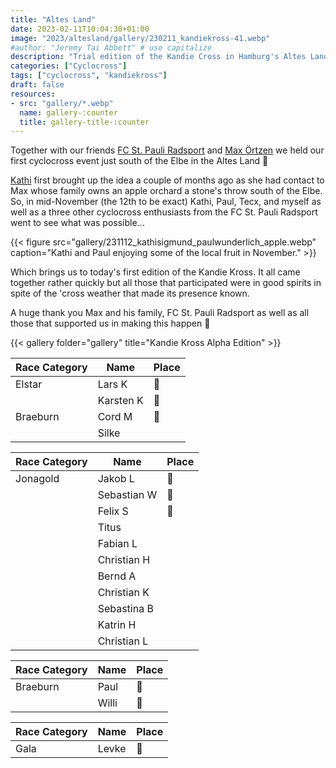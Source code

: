 ```yaml
---
title: "Altes Land"
date: 2023-02-11T10:04:30+01:00
image: "2023/altesland/gallery/230211_kandiekross-41.webp"
#author: "Jeremy Tai Abbett" # use capitalize
description: "Trial edition of the Kandie Cross in Hamburg's Altes Land"
categories: ["Cyclocross"]
tags: ["cyclocross", "kandiekross"]
draft: false
resources: 
- src: "gallery/*.webp"
  name: gallery-:counter
  title: gallery-title-:counter
---
```



Together with our friends [FC St. Pauli Radsport](https://fcstpauli-radsport.de/) and [Max Örtzen](https://www.instagram.com/maxoertzen/) we held our first cyclocross event just south of the Elbe in the Altes Land 🍎

[Kathi](https://kandiegang.team/people/kathi-sigmund/) first brought up the idea a couple of months ago as she had contact to Max whose family owns an apple orchard a stone's throw south of the Elbe. So, in mid-November (the 12th to be exact) Kathi, Paul, Tecx, and myself as well as a three other cyclocross enthusiasts from the FC St. Pauli Radsport went to see what was possible...

{{< figure src="gallery/231112_kathisigmund_paulwunderlich_apple.webp" caption="Kathi and Paul enjoying some of the local fruit in November." >}}

Which brings us to today's first edition of the Kandie Kross. It all came together rather quickly but all those that participated were in good spirits in spite of the 'cross weather that made its presence known.

A huge thank you Max and his family, FC St. Pauli Radsport as well as all those that supported us in making this happen 👏

{{< gallery folder="gallery" title="Kandie Kross Alpha Edition" >}}

| Race Category | Name | Place |
|---|---|---|
| Elstar | Lars K  | 🥇 |
|  | Karsten K | 🥈 |
| Braeburn | Cord M  | 🥉 |
| | Silke | |

| Race Category | Name | Place |
|---|---|---|
|Jonagold| Jakob L | 🥇 |
|  | Sebastian W | 🥈 |
|  | Felix S  | 🥉 |
| | Titus | |
| | Fabian L | |
| | Christian H | |
| | Bernd A | |
| | Christian K | |
| | Sebastina B | |
| | Katrin H | |
| | Christian L | |

| Race Category | Name | Place |
|---|---|---|
|Braeburn| Paul | 🥇 |
|  | Willi | 🥈 |

| Race Category | Name | Place |
|---|---|---|
|Gala| Levke | 🥇 |

